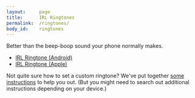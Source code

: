 ```yaml
---
layout:     page
title:      IRL Ringtones
permalink:  /ringtones/
body_id:    ringtones
---
```


Better than the beep-boop sound your phone normally makes.

- [IRL Ringtone (Android)](http://assets.mozilla.net/irlringtones/irl-ringtone-android.mp3)
- [IRL Ringtone (Apple)](http://assets.mozilla.net/irlringtones/irl-ringtone-apple.m4r)

Not quite sure how to set a custom ringtone? We've put together [some instructions](http://assets.mozilla.net/irlringtones/setting-a-custom-irl-ringtone.pdf) to help you out. (But you might need to search out additional instructions depending on your device.)
